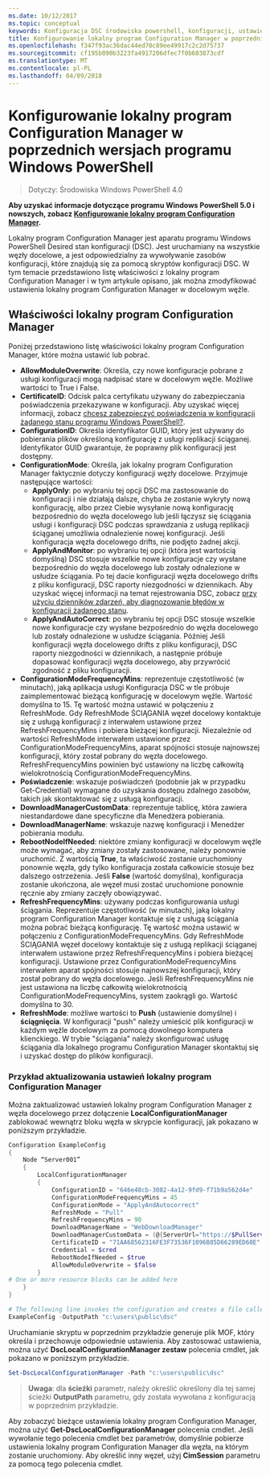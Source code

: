 ```yaml
---
ms.date: 10/12/2017
ms.topic: conceptual
keywords: Konfiguracja DSC środowiska powershell, konfiguracji, ustawienia
title: Konfigurowanie lokalny program Configuration Manager w poprzednich wersjach programu Windows PowerShell
ms.openlocfilehash: f347f93ac36dac44ed70c89ee49917c2c2d75737
ms.sourcegitcommit: cf195b090b3223fa4917206dfec7f0b603873cdf
ms.translationtype: MT
ms.contentlocale: pl-PL
ms.lasthandoff: 04/09/2018
---
```

# <a name="configuring-the-local-configuration-manager-in-previous-versions-of-windows-powershell"></a>Konfigurowanie lokalny program Configuration Manager w poprzednich wersjach programu Windows PowerShell

>Dotyczy: Środowiska Windows PowerShell 4.0

**Aby uzyskać informacje dotyczące programu Windows PowerShell 5.0 i nowszych, zobacz [Konfigurowanie lokalny program Configuration Manager](metaConfig.md).**

Lokalny program Configuration Manager jest aparatu programu Windows PowerShell Desired stan konfiguracji (DSC).
Jest uruchamiany na wszystkie węzły docelowe, a jest odpowiedzialny za wywoływanie zasobów konfiguracji, które znajdują się za pomocą skryptów konfiguracji DSC.
W tym temacie przedstawiono listę właściwości z lokalny program Configuration Manager i w tym artykule opisano, jak można zmodyfikować ustawienia lokalny program Configuration Manager w docelowym węźle.

## <a name="local-configuration-manager-properties"></a>Właściwości lokalny program Configuration Manager

Poniżej przedstawiono listę właściwości lokalny program Configuration Manager, które można ustawić lub pobrać.

- **AllowModuleOverwrite**: Określa, czy nowe konfiguracje pobrane z usługi konfiguracji mogą nadpisać stare w docelowym węźle. Możliwe wartości to True i False.
- **CertificateID**: Odcisk palca certyfikatu używany do zabezpieczania poświadczenia przekazywane w konfiguracji. Aby uzyskać więcej informacji, zobacz [chcesz zabezpieczyć poświadczenia w konfiguracji żądanego stanu programu Windows PowerShell?](http://blogs.msdn.com/b/powershell/archive/2014/01/31/want-to-secure-credentials-in-windows-powershell-desired-state-configuration.aspx).
- **ConfigurationID**: Określa identyfikator GUID, który jest używany do pobierania plików określoną konfigurację z usługi replikacji ściąganej. Identyfikator GUID gwarantuje, że poprawny plik konfiguracji jest dostępny.
- **ConfigurationMode**: Określa, jak lokalny program Configuration Manager faktycznie dotyczy konfiguracji węzły docelowe. Przyjmuje następujące wartości:
  - **ApplyOnly**: po wybraniu tej opcji DSC ma zastosowanie do konfiguracji i nie działają dalsze, chyba że zostanie wykryty nową konfigurację, albo przez Ciebie wysyłanie nową konfigurację bezpośrednio do węzła docelowego lub jeśli łączysz się ściągania usługi i konfiguracji DSC podczas sprawdzania z usługą replikacji ściąganej umożliwia odnalezienie nowej konfiguracji. Jeśli konfiguracja węzła docelowego drifts, nie podjęto żadnej akcji.
  - **ApplyAndMonitor**: po wybraniu tej opcji (która jest wartością domyślną) DSC stosuje wszelkie nowe konfiguracje czy wysłane bezpośrednio do węzła docelowego lub zostały odnalezione w usłudze ściągania. Po tej dacie konfiguracji węzła docelowego drifts z pliku konfiguracji, DSC raporty niezgodności w dziennikach. Aby uzyskać więcej informacji na temat rejestrowania DSC, zobacz [przy użyciu dzienników zdarzeń, aby diagnozowanie błędów w konfiguracji żądanego stanu](http://blogs.msdn.com/b/powershell/archive/2014/01/03/using-event-logs-to-diagnose-errors-in-desired-state-configuration.aspx).
  - **ApplyAndAutoCorrect**: po wybraniu tej opcji DSC stosuje wszelkie nowe konfiguracje czy wysłane bezpośrednio do węzła docelowego lub zostały odnalezione w usłudze ściągania. Później Jeśli konfiguracji węzła docelowego drifts z pliku konfiguracji, DSC raporty niezgodności w dziennikach, a następnie próbuje dopasować konfiguracji węzła docelowego, aby przywrócić zgodność z pliku konfiguracji.
- **ConfigurationModeFrequencyMins**: reprezentuje częstotliwość (w minutach), jaką aplikacja usługi Konfiguracja DSC w tle próbuje zaimplementować bieżącą konfigurację w docelowym węźle. Wartość domyślna to 15. Tę wartość można ustawić w połączeniu z RefreshMode. Gdy RefreshMode ŚCIĄGANIA węzeł docelowy kontaktuje się z usługą konfiguracji z interwałem ustawione przez RefreshFrequencyMins i pobiera bieżącej konfiguracji. Niezależnie od wartości RefreshMode interwałem ustawione przez ConfigurationModeFrequencyMins, aparat spójności stosuje najnowszej konfiguracji, który został pobrany do węzła docelowego. RefreshFrequencyMins powinien być ustawiony na liczbę całkowitą wielokrotnością ConfigurationModeFrequencyMins.
- **Poświadczenie**: wskazuje poświadczeń (podobnie jak w przypadku Get-Credential) wymagane do uzyskania dostępu zdalnego zasobów, takich jak skontaktować się z usługą konfiguracji.
- **DownloadManagerCustomData**: reprezentuje tablicę, która zawiera niestandardowe dane specyficzne dla Menedżera pobierania.
- **DownloadManagerName**: wskazuje nazwę konfiguracji i Menedżer pobierania modułu.
- **RebootNodeIfNeeded**: niektóre zmiany konfiguracji w docelowym węźle może wymagać, aby zmiany zostały zastosowane, należy ponownie uruchomić. Z wartością **True**, ta właściwość zostanie uruchomiony ponownie węzła, gdy tylko konfiguracja została całkowicie stosuje bez dalszego ostrzeżenia. Jeśli **False** (wartość domyślna), konfiguracja zostanie ukończona, ale węzeł musi zostać uruchomione ponownie ręcznie aby zmiany zaczęły obowiązywać.
- **RefreshFrequencyMins**: używany podczas konfigurowania usługi ściągania. Reprezentuje częstotliwość (w minutach), jaką lokalny program Configuration Manager kontaktuje się z usługą ściągania można pobrać bieżącą konfigurację. Tę wartość można ustawić w połączeniu z ConfigurationModeFrequencyMins. Gdy RefreshMode ŚCIĄGANIA węzeł docelowy kontaktuje się z usługą replikacji ściąganej interwałem ustawione przez RefreshFrequencyMins i pobiera bieżącej konfiguracji. Ustawione przez ConfigurationModeFrequencyMins interwałem aparat spójności stosuje najnowszej konfiguracji, który został pobrany do węzła docelowego. Jeśli RefreshFrequencyMins nie jest ustawiona na liczbę całkowitą wielokrotnością ConfigurationModeFrequencyMins, system zaokrągli go. Wartość domyślna to 30.
- **RefreshMode**: możliwe wartości to **Push** (ustawienie domyślne) i **ściągnięcia**. W konfiguracji "push" należy umieścić plik konfiguracji w każdym węźle docelowym za pomocą dowolnego komputera klienckiego. W trybie "ściągania" należy skonfigurować usługę ściągania dla lokalnego programu Configuration Manager skontaktuj się i uzyskać dostęp do plików konfiguracji.

### <a name="example-of-updating-local-configuration-manager-settings"></a>Przykład aktualizowania ustawień lokalny program Configuration Manager

Można zaktualizować ustawień lokalny program Configuration Manager z węzła docelowego przez dołączenie **LocalConfigurationManager** zablokować wewnątrz bloku węzła w skrypcie konfiguracji, jak pokazano w poniższym przykładzie.

```powershell
Configuration ExampleConfig
{
    Node “Server001”
    {
        LocalConfigurationManager
        {
            ConfigurationID = "646e48cb-3082-4a12-9fd9-f71b9a562d4e"
            ConfigurationModeFrequencyMins = 45
            ConfigurationMode = "ApplyAndAutocorrect"
            RefreshMode = "Pull"
            RefreshFrequencyMins = 90
            DownloadManagerName = "WebDownloadManager"
            DownloadManagerCustomData = (@{ServerUrl="https://$PullService/psdscpullserver.svc"})
            CertificateID = "71AA68562316FE3F73536F1096B85D66289ED60E"
            Credential = $cred
            RebootNodeIfNeeded = $true
            AllowModuleOverwrite = $false
        }
# One or more resource blocks can be added here
    }
}

# The following line invokes the configuration and creates a file called Server001.meta.mof at the specified path
ExampleConfig -OutputPath "c:\users\public\dsc"
```

Uruchamianie skryptu w poprzednim przykładzie generuje plik MOF, który określa i przechowuje odpowiednie ustawienia.
Aby zastosować ustawienia, można użyć **DscLocalConfigurationManager zestaw** polecenia cmdlet, jak pokazano w poniższym przykładzie.

```powershell
Set-DscLocalConfigurationManager -Path "c:\users\public\dsc"
```

> **Uwaga**: dla **ścieżki** parametr, należy określić określony dla tej samej ścieżki **OutputPath** parametru, gdy została wywołana z konfiguracją w poprzednim przykładzie.

Aby zobaczyć bieżące ustawienia lokalny program Configuration Manager, można użyć **Get-DscLocalConfigurationManager** polecenia cmdlet.
Jeśli wywołanie tego polecenia cmdlet bez parametrów, domyślnie pobierze ustawienia lokalny program Configuration Manager dla węzła, na którym zostanie uruchomiony.
Aby określić inny węzeł, użyj **CimSession** parametru za pomocą tego polecenia cmdlet.